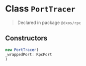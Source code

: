 # Class `PortTracer`
> Declared in package `@dxos/rpc`

## Constructors
```ts
new PortTracer(
_wrappedPort: RpcPort
)
```
